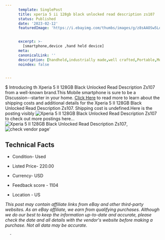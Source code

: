 ```yaml
---
      template: SinglePost
      title: xperia 5 ii 128gb black unlocked read description zs107
      status: Published
      date: '2023-02-12'
      featuredImage: 'https://i.ebayimg.com/thumbs/images/g/z8sAAOSw5LdjjEdL/s-l225.jpg'
       

      excerpt: >-
        [smartphone,device ,hand held device]
      meta:
      canonicalLink: ''
      description: [handheld,industrially made,well crafted,Portable,Mobile,Compact,Convenient,Lightweight,Maneuverable,Man-portable,Miniature,Carriable,Hand-held,Light,Holdable,Transportable,Mobile device,Pocket-sized,On-the-go,Wireless,Cordless,Compact size,Convenient size, smartphone,device ,hand held device]
      noindex: false
      

---
```

$
      Introducing th Xperia 5 II 128GB Black Unlocked Read Description Zs107 from a well-known brand.This Mobile smartphone is sure to be a Discussion--starter in your home. [Click Here](https://www.ebay.com/itm/175581407254?hash=item28e177a816%3Ag%3Az8sAAOSw5LdjjEdL&mkevt=1&mkcid=1&mkrid=711-53200-19255-0&campid=%253CePNCampaignId%253E&customid=%253CreferenceId%253E&toolid=10049) to read more to learn about the shipping costs and additional details for the Xperia 5 II 128GB Black Unlocked Read Description Zs107. Shipping cost is undefined.Here is the posting visibly ![Xperia 5 II 128GB Black Unlocked Read Description Zs107](https://i.ebayimg.com/thumbs/images/g/z8sAAOSw5LdjjEdL/s-l225.jpg) to check out more postings here... ![Xperia 5 II 128GB Black Unlocked Read Description Zs107](https://i.ebayimg.com/images/g/z8sAAOSw5LdjjEdL/s-l1600.jpg), ![check vendor page](https://origin-galleryplus.ebayimg.com/ws/web/175581407254_2_0_1/225x225.jpg,https://origin-galleryplus.ebayimg.com/ws/web/175581407254_3_0_1/225x225.jpg,https://origin-galleryplus.ebayimg.com/ws/web/175581407254_4_0_1/225x225.jpg,https://origin-galleryplus.ebayimg.com/ws/web/175581407254_5_0_1/225x225.jpg)'

      

 ## Technical Facts 



     
      

 - Condition- Used 


      

 - Listed Price- 220.00 


      

 - Currency- USD 


      

 - Feedback score - 1104 


      

 - Location - US 


      
      

 *_This post may contain affiliate links from eBay and other third-party websites. As an eBay affiliate, we earn from qualifying purchases. Although we do our best to keep the information up-to-date and accurate, please check the date and all details with the vendor's website before making a purchase. Not all data may be accurate._*




      -
